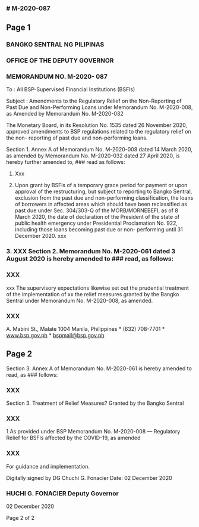 ### # M-2020-087

## Page 1

### BANGKO SENTRAL NG PILIPINAS

### OFFICE OF THE DEPUTY GOVERNOR

### MEMORANDUM NO. M-2020- 087

To : All BSP-Supervised Financial Institutions (BSFls)

Subject : Amendments to the Regulatory Relief on the Non-Reporting of Past Due and Non-Performing Loans under Memorandum No. M-2020-008, as Amended by Memorandum No. M-2020-032

The Monetary Board, in its Resolution No. 1535 dated 26 November 2020, approved amendments to BSP regulations related to the regulatory relief on the non- reporting of past due and non-performing loans.

Section 1. Annex A of Memorandum No. M-2020-008 dated 14 March 2020, as amended by Memorandum No. M-2020-032 dated 27 April 2020, is hereby further amended to, ### read as follows:

1. Xxx

2. Upon grant by BSFls of a temporary grace period for payment or upon approval of the restructuring, but subject to reporting to Bangko Sentral, exclusion from the past due and non-performing classification, the loans of borrowers in affected areas which should have been reclassified as past due under Sec. 304/303-Q of the MORB/MORNEBEFI, as of 8 March 2020, the date of declaration of the President of the state of public health emergency under Presidential Proclamation No. 922, including those loans becoming past due or non- performing until 31 December 2020. xxx

### 3. XXX Section 2. Memorandum No. M-2020-061 dated 3 August 2020 is hereby amended to ### read, as follows:

### XXX

xxx The supervisory expectations likewise set out the prudential treatment of the implementation of xx the relief measures granted by the Bangko Sentral under Memorandum No. M-2020-008, as amended.

### XXX

A. Mabini St., Malate 1004 Manila, Philippines * (632) 708-7701 * www.bsp.gov.ph * bspmail@bsp.gov.ph

## Page 2

Section 3. Annex A of Memorandum No. M-2020-061 is hereby amended to read, as ### follows:

### XXX

Section 3. Treatment of Relief Measures? Granted by the Bangko Sentral

### XXX

1 As provided under BSP Memorandum No. M-2020-008 — Regulatory Relief for BSFls affected by the COVID-19, as amended

### XXX

For guidance and implementation.

Digitally signed by DG Chuchi G. Fonacier Date: 02 December 2020

### HUCHI G. FONACIER Deputy Governor

02 December 2020

Page 2 of 2 